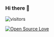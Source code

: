### Hi there 👋

![visitors](https://visitor-badge.laobi.icu/badge?page_id=zhenye-na.zhenye-na)

[![Open Source Love](https://badges.frapsoft.com/os/v1/open-source.svg?v=102)](https://github.com/ellerbrock/open-source-badge/)

